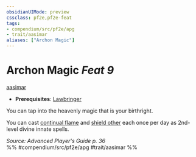 ```yaml
---
obsidianUIMode: preview
cssclass: pf2e,pf2e-feat
tags:
- compendium/src/pf2e/apg
- trait/aasimar
aliases: ["Archon Magic"]
---
```

# Archon Magic  *Feat 9*  
[aasimar](../../rules/traits/aasimar-apg.md)  

- **Prerequisites**: [Lawbringer](lawbringer-apg.md)

You can tap into the heavenly magic that is your birthright.

You can cast [continual flame](../spells/continual-flame.md) and [shield other](../spells/shield-other.md) each once per day as 2nd-level divine innate spells.

*Source: Advanced Player's Guide p. 36*  
%% #compendium/src/pf2e/apg #trait/aasimar %%
